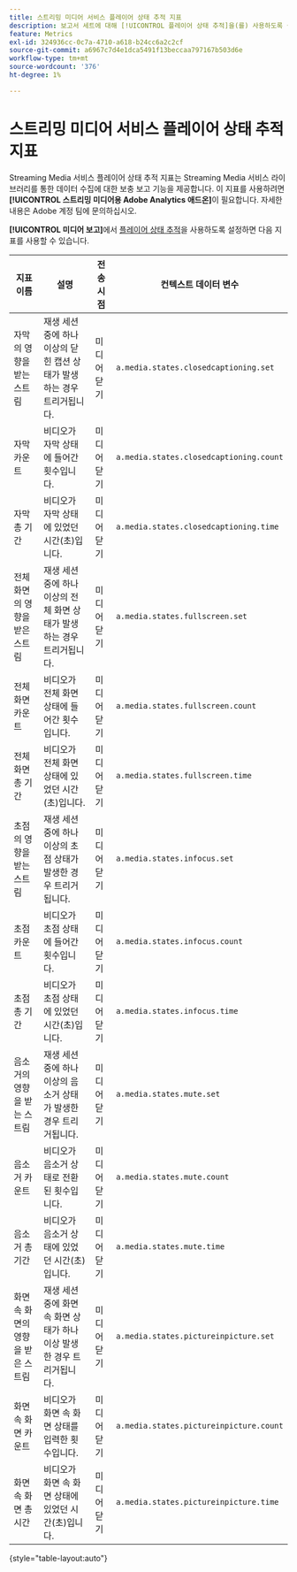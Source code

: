 ```yaml
---
title: 스트리밍 미디어 서비스 플레이어 상태 추적 지표
description: 보고서 세트에 대해 [!UICONTROL 플레이어 상태 추적]을(를) 사용하도록 설정할 때 사용 가능한 지표입니다.
feature: Metrics
exl-id: 324936cc-0c7a-4710-a618-b24cc6a2c2cf
source-git-commit: a6967c7d4e1dca5491f13beccaa797167b503d6e
workflow-type: tm+mt
source-wordcount: '376'
ht-degree: 1%

---
```


# 스트리밍 미디어 서비스 플레이어 상태 추적 지표

Streaming Media 서비스 플레이어 상태 추적 지표는 Streaming Media 서비스 라이브러리를 통한 데이터 수집에 대한 보충 보고 기능을 제공합니다. 이 지표를 사용하려면 **[!UICONTROL 스트리밍 미디어용 Adobe Analytics 애드온]**&#x200B;이 필요합니다. 자세한 내용은 Adobe 계정 팀에 문의하십시오.

**[!UICONTROL 미디어 보고]**&#x200B;에서 [플레이어 상태 추적](/help/admin/tools/manage-rs/edit-settings/media-management.md)을 사용하도록 설정하면 다음 지표를 사용할 수 있습니다.

| 지표 이름 | 설명 | 전송 시점 | 컨텍스트 데이터 변수 |
| --- | --- | --- | --- |
| 자막의 영향을 받는 스트림 | 재생 세션 중에 하나 이상의 닫힌 캡션 상태가 발생하는 경우 트리거됩니다. | 미디어 닫기 | `a.media.states.closedcaptioning.set` |
| 자막 카운트 | 비디오가 자막 상태에 들어간 횟수입니다. | 미디어 닫기 | `a.media.states.closedcaptioning.count` |
| 자막 총 기간 | 비디오가 자막 상태에 있었던 시간(초)입니다. | 미디어 닫기 | `a.media.states.closedcaptioning.time` |
| 전체 화면의 영향을 받은 스트림 | 재생 세션 중에 하나 이상의 전체 화면 상태가 발생하는 경우 트리거됩니다. | 미디어 닫기 | `a.media.states.fullscreen.set` |
| 전체 화면 카운트 | 비디오가 전체 화면 상태에 들어간 횟수입니다. | 미디어 닫기 | `a.media.states.fullscreen.count` |
| 전체 화면 총 기간 | 비디오가 전체 화면 상태에 있었던 시간(초)입니다. | 미디어 닫기 | `a.media.states.fullscreen.time` |
| 초점의 영향을 받는 스트림 | 재생 세션 중에 하나 이상의 초점 상태가 발생한 경우 트리거됩니다. | 미디어 닫기 | `a.media.states.infocus.set` |
| 초점 카운트 | 비디오가 초점 상태에 들어간 횟수입니다. | 미디어 닫기 | `a.media.states.infocus.count` |
| 초점 총 기간 | 비디오가 초점 상태에 있었던 시간(초)입니다. | 미디어 닫기 | `a.media.states.infocus.time` |
| 음소거의 영향을 받는 스트림 | 재생 세션 중에 하나 이상의 음소거 상태가 발생한 경우 트리거됩니다. | 미디어 닫기 | `a.media.states.mute.set` |
| 음소거 카운트 | 비디오가 음소거 상태로 전환된 횟수입니다. | 미디어 닫기 | `a.media.states.mute.count` |
| 음소거 총 기간 | 비디오가 음소거 상태에 있었던 시간(초)입니다. | 미디어 닫기 | `a.media.states.mute.time` |
| 화면 속 화면의 영향을 받은 스트림 | 재생 세션 중에 화면 속 화면 상태가 하나 이상 발생한 경우 트리거됩니다. | 미디어 닫기 | `a.media.states.pictureinpicture.set` |
| 화면 속 화면 카운트 | 비디오가 화면 속 화면 상태를 입력한 횟수입니다. | 미디어 닫기 | `a.media.states.pictureinpicture.count` |
| 화면 속 화면 총 시간 | 비디오가 화면 속 화면 상태에 있었던 시간(초)입니다. | 미디어 닫기 | `a.media.states.pictureinpicture.time` |

{style="table-layout:auto"}
